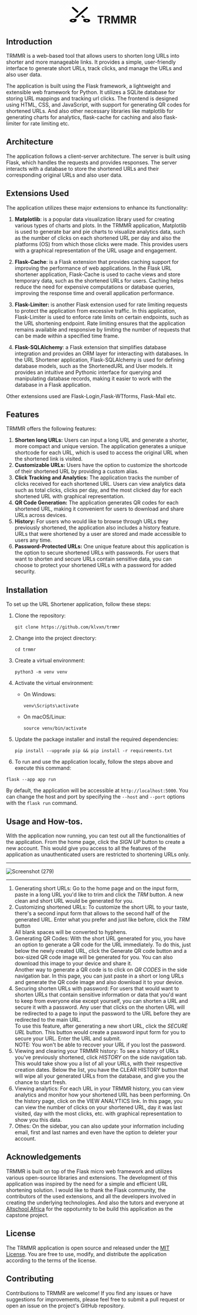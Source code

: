  <h1 align=center><img src="static/images/logo.png" alt="Image Description" width="100" height="50">TRMMR </h1>

## Introduction
TRMMR is a web-based tool that allows users to shorten long URLs into shorter and more manageable links. It provides a simple, user-friendly interface to generate short URLs, track clicks, and manage the URLs and also user data.

The application is built using the Flask framework, a lightweight and extensible web framework for Python. It utilizes a SQLite database for storing URL mappings and tracking url clicks. The frontend is designed using HTML, CSS, and JavaScript, with support for generating QR codes for shortened URLs.
And also other necessary libraries like matplotlib for generating charts for analytics, flask-cache for caching and also flask-limiter for rate limiting etc. 

## Architecture
The application follows a client-server architecture. The server is built using Flask, which handles the requests 
and provides responses. The server interacts with a database to store the shortened URLs and their 
corresponding 
original URLs and also user data.

## Extensions Used
The application utilizes these major extensions to enhance its functionality:

1. **Matplotlib**: is a popular data visualization library used for creating various types of charts and plots. In the 
   TRMMR application, Matplotlib is used to generate bar and pie charts to visualize analytics data, such as the 
   number of 
   clicks on each shortened URL per day and also the platforms (OS) from which those clicks were made. This provides 
   users 
   with a graphical 
   representation of the 
   URL usage and engagement.

2. **Flask-Cache**: is a Flask extension that provides caching support for improving the performance of web applications.
   In the Flask URL shortener application, Flask-Cache is used to cache views and store temporary data, such as the 
   shortened URLs for users. Caching helps reduce the need for expensive computations or database queries, 
   improving the response time and overall application performance.

3. **Flask-Limiter:** is another Flask extension used for rate limiting requests to protect the 
   application 
   from excessive traffic. In this application, Flask-Limiter is used to enforce rate limits on certain endpoints, 
   such as the URL shortening endpoint. Rate limiting ensures that the application remains available and responsive by limiting the number of requests that can be made within a specified time frame.
4. **Flask-SQLAlchemy**: a Flask extension that simplifies database integration and provides an ORM layer for 
   interacting with databases. In the URL Shortener application, Flask-SQLAlchemy is used for defining database models, such as the ShortenedURL and User models. It provides an intuitive and Pythonic interface for querying and manipulating database records, making it easier to work with the database in a Flask application.

Other extensions used are Flask-Login,Flask-WTforms, Flask-Mail etc.
## Features
TRMMR offers the following features:

1. **Shorten long URLs:** Users can input a long URL and generate a shorter, more compact and unique version. The application generates a unique shortcode for each URL, which is used to access the original URL when the shortened link is visited.
2. **Customizable URLs:** Users have the option to customize the shortcode of their shortened URL by providing a custom alias.
3. **Click Tracking and Analytics:** The application tracks the number of clicks received for each shortened URL. Users can view analytics data such as total clicks, clicks per day, and the most clicked day for each shortened URL with graphical representation.
4. **QR Code Generation:** The application generates QR codes for each shortened URL, making it convenient for users to download and share URLs across devices.
5. **History:** For users who would like to browse through URLs they previously shortened, the application also includes a history feature. URLs that were shortened by a user are stored and made accessible to users any time.  
6. **Password-Protected URLs:** One unique feature about this application is the option to secure shortened URLs 
   with passwords. For users that want to shorten and secure URLs contain sensitive data, you can choose to protect 
   your shortened URLs with a password 
   for added security. 

## Installation
To set up the URL Shortener application, follow these steps:

1. Clone the repository:
   ```
   git clone https://github.com/klvxn/trmmr
   ```
2. Change into the project directory:
   ```
   cd trmmr
   ```
3. Create a virtual environment:
   ```
   python3 -m venv venv
   ```
4. Activate the virtual environment:
   - On Windows:
     ```
     venv\Scripts\activate
     ```
   - On macOS/Linux:
     ```
     source venv/bin/activate
     ```
5. Update the package installer and install the required dependencies:
   ```
   pip install --upgrade pip && pip install -r requirements.txt
   ```

6. To run and use the application locally, follow the steps above and execute this command:

```
flask --app app run
```

By default, the application will be accessible at `http://localhost:5000`. You can change the host and port by specifying the `--host` and `--port` options with the `flask run` command.


## Usage and How-tos.


With the application now running, you can test out all the functionalities of the application. 
From the home page, click the _SIGN UP_ button to create a new account. This would give you access to all the 
features of the application as unauthenticated users are restricted to shortening URLs only. 
***
![Screenshot (279)](https://github.com/Klvxn/TRMMR/assets/64833055/962b569d-fbdb-404f-81da-bf87ae1336f0)

***
1. Generating short URLs: Go to the home page and on the input form, paste in a long URL you'd like to trim and 
   click the _TRM_ button. A new clean and short URL would be generated for you.
2. Customizing shortened URLs: To customize the short URL to your taste, there's a second input form that allows to 
   the second half of the generated URL. Enter what you prefer and just like before, click the _TRM_ button
   <br> All blank spaces will be converted to hyphens.
3. Generating QR Codes: With the short URL generated for you, you have an option to generate a QR code for the URL 
   immediately. To do this, just below the newly created URL, click the Generate QR code button and a box-sized QR 
   code image will be generated for you. You can also download this image to your device and share it. <br>
Another way to generate a QR code is to click on _QR CODES_ in the side navigation bar. In this page, you can just 
   paste in a short or long URLs and generate the QR code image and also download it to your device. 
4. Securing shorten URLs with password:  For users that would want to shorten URLs that contain sensitive information 
   or data that 
   you'd want to keep from everyone else except yourself, you can shorten a URL and secure it with a password. Any 
   user that clicks on the shorten URL will be redirected to a page to input the password to the URL before they are 
   redirected to the main URL. <br>
    To use this feature, after generating a new short URL, click the _SECURE URL_ button. This button would create a 
   password input form for you to secure your URL. Enter the URL and submit. <br>
    NOTE: You won't be able to recover your URL if you lost the password.
5. Viewing and clearing your TRMMR history: To see a history of URLs you've previously shortened, click
   _HISTORY_ on 
   the side navigation tab. This would take show you a list of all your URLs, with their respective creation dates. 
   Below the list, you have the CLEAR HISTORY button that will wipe all your generated URLs from the database, and 
   give you the chance to start fresh.
6. Viewing analytics: For each URL in your TRMMR history, you can view analytics and monitor how your shortened 
   URL has been performing. On the history page, click on the VIEW ANALYTICS link. In this page, you can view the 
   number of clicks on your shortened URL,
   day it was last visited, day with the most clicks, 
   etc. with graphical representation to show you this data. 
7. Othes: On the sidebar, you can also update your information including email, first and last names and even have 
   the option to deleter your account. 

## Acknowledgements
TRMMR is built on top of the Flask micro web framework and utilizes various open-source libraries and 
extensions. The development of this application was inspired by the need for a simple and efficient URL shortening 
solution. I would like to thank the Flask community, the contributors of the used extensions, and all the developers 
involved in creating the underlying technologies. And also the tutors and everyone at [Altschool Africa](https://altschoolafrica.com) for the oppoturnity to be 
build this application as the capstone project.

## License
The TRMMR application is open source and released under the [MIT License](LICENSE). You are free to use, modify, and distribute the application according to the terms of the license.

## Contributing
Contributions to TRMMR are welcome! If you find any issues or have suggestions for improvements, please feel free to submit a pull request or open an issue on the project's GitHub repository.